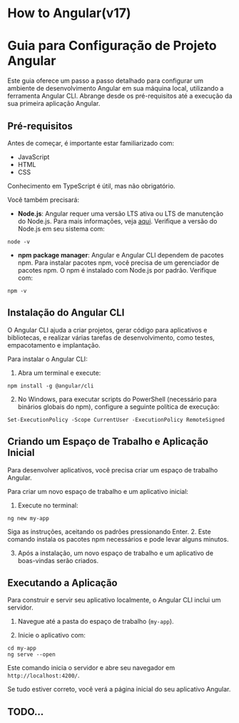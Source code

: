 # How to Angular(v17)
# Guia para Configuração de Projeto Angular

Este guia oferece um passo a passo detalhado para configurar um ambiente de desenvolvimento Angular em sua máquina local, utilizando a ferramenta Angular CLI. Abrange desde os pré-requisitos até a execução da sua primeira aplicação Angular.

## Pré-requisitos

Antes de começar, é importante estar familiarizado com:

- JavaScript
- HTML
- CSS

Conhecimento em TypeScript é útil, mas não obrigatório.

Você também precisará:

- **Node.js**: Angular requer uma versão LTS ativa ou LTS de manutenção do Node.js. Para mais informações, veja [aqui](https://nodejs.org/). Verifique a versão do Node.js em seu sistema com:
```
node -v
```
- **npm package manager**: Angular e Angular CLI dependem de pacotes npm. Para instalar pacotes npm, você precisa de um gerenciador de pacotes npm. O npm é instalado com Node.js por padrão. Verifique com:
```
npm -v
```
## Instalação do Angular CLI

O Angular CLI ajuda a criar projetos, gerar código para aplicativos e bibliotecas, e realizar várias tarefas de desenvolvimento, como testes, empacotamento e implantação.

Para instalar o Angular CLI:

1. Abra um terminal e execute:
```
npm install -g @angular/cli
```
2. No Windows, para executar scripts do PowerShell (necessário para binários globais do npm), configure a seguinte política de execução:

```
Set-ExecutionPolicy -Scope CurrentUser -ExecutionPolicy RemoteSigned
```
## Criando um Espaço de Trabalho e Aplicação Inicial

Para desenvolver aplicativos, você precisa criar um espaço de trabalho Angular.

Para criar um novo espaço de trabalho e um aplicativo inicial:

1. Execute no terminal:
```
ng new my-app
```
   Siga as instruções, aceitando os padrões pressionando Enter.
2. Este comando instala os pacotes npm necessários e pode levar alguns minutos.

3. Após a instalação, um novo espaço de trabalho e um aplicativo de boas-vindas serão criados.

## Executando a Aplicação

Para construir e servir seu aplicativo localmente, o Angular CLI inclui um servidor.

1. Navegue até a pasta do espaço de trabalho (`my-app`).

2. Inicie o aplicativo com:
```
cd my-app
ng serve --open
```
   Este comando inicia o servidor e abre seu navegador em `http://localhost:4200/`.

Se tudo estiver correto, você verá a página inicial do seu aplicativo Angular.

## TODO...